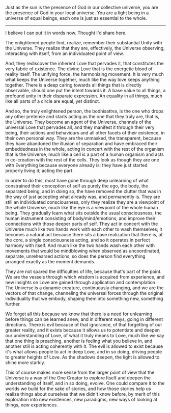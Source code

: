 Just as the sun is the presence of God in our collective universe, you are the presence of God in your local universe. You are a light being in a universe of equal beings, each one is just as essential to the whole.

------------------------------
I believe I can put it in words now. Thought I'd share here.

The enlightened people find, realize, remember their substantial Unity with the Universe. They realize that they are, effectively, the Universe observing, interacting with itself, from an individuated point of view.

And, they rediscover the inherent Love that pervades it, that constitutes the very fabric of existence. The divine Love that is the energetic blood of reality itself. The unifying force, the harmonizing movement. It is very much what keeps the Universe together, much like the way love keeps anything together. There is a deep caring towards all things that is directly observable, should one put the intent towards it. A base value to all things, a profound unity in their disparate expression. An equality in all things, much like all parts of a circle are equal, yet distinct.

And so, the truly enlightened person, the bodhisattva, is the one who drops any other pretense and starts acting as the one that they truly are, that is, the Universe. They become an agent of the Universe, channels of the universal Love that pervades all, and they manifest it through their very being, their actions and behaviours and all other facets of their existence, in their own personal way. They are the unmasked, the transparent, because they have abandoned the illusion of separation and have embraced their embeddedness in the whole, acting in concert with the rest of the organism that is the Universe, much like a cell is a part of a human organism and acts in co-creation with the rest of the cells. They look as though they are one with Everything because everyone already is; they have just started properly living it; acting the part.

In order to do this, most have gone through deep unlearning of what constrained their conception of self as purely the ego, the body, the separated being, and in doing so, the have removed the clutter that was in the way of just accepting what already was, and permanently is. They are still an individuated consciousness, only they realize they are a viewpoint of the whole Universe, much like the eye is a viewpoint of the whole human being. They gradually learn what sits outside the usual consciousness, the human instrument consisting of body/mind/emotions, and improve their connections with those deeper parts of self. They act in concert with the Universe much like two hands work with each other to wash themselves; it becomes a natural act because there sits a base realization that there is, at the core, a single consciousness acting, and so it operates in perfect harmony with itself. And much like the two hands wash each other with movements that would be mindblowing when observed as uncoordinated, separate, unrehearsed actions, so does the person find everything arranged exactly as the moment demands.

They are not spared the difficulties of life, because that's part of the point. We are the vessels through which wisdom is acquired from experience, and new insights on Love are gained through application and contemplation. The Universe is a dynamic creature, continuously changing, and we are the vectors of that change, channeling the universal forces through the original individuality that we embody, shaping them into something new, something further.

We forget all this because we know that there is a need for unlearning before things can be learned anew, and in different ways, going in different directions. There is evil because of that ignorance, of that forgetting of our greater reality, and it exists because it allows us to potentiate and deepen our understanding of Love, of what it truly means to Love, much like we say that one thing is preaching, another is feeling what you believe in, and another still is acting coherently with it. 
The evil is allowed to exist because it's what allows people to act in deep Love, and in so doing, driving people to greater heights of Love. As the shadows deepen, the light is allowed to shine more starkly.

This of course makes more sense from the larger point of view that the Universe is a way of the One Creator to explore Itself and deepen the understanding of Itself, and in so doing, evolve. One could compare it to the worlds we build for the sake of stories, and how those stories help us realize things about ourselves that we didn't know before, by merit of this exploration into new existences, new paradigms, new ways of looking at things, new experiences.

